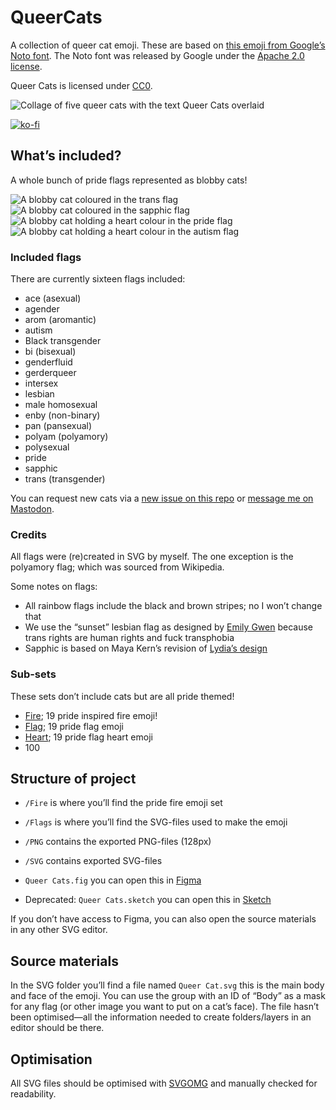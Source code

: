 # QueerCats

A collection of queer cat emoji. These are based on [this emoji from Google’s Noto font](https://github.com/googlefonts/noto-emoji/blob/bf295c4/svg/emoji_u1f610.svg). The Noto font was released by Google under the [Apache 2.0 license](https://www.apache.org/licenses/LICENSE-2.0).

Queer Cats is licensed under [CC0](https://creativecommons.org/share-your-work/public-domain/cc0/).

![Collage of five queer cats with the text Queer Cats overlaid](https://zoebijl.github.io/QueerCats/meta/Banner.png)

[![ko-fi](https://ko-fi.com/img/githubbutton_sm.svg)](https://ko-fi.com/P5P7GOFCE)

## What’s included?

A whole bunch of pride flags represented as blobby cats!

![A blobby cat coloured in the trans flag](https://zoebijl.github.io/QueerCats/PNG/body/QueerCat_Trans.png)
![A blobby cat coloured in the sapphic flag](https://zoebijl.github.io/QueerCats/PNG/body/QueerCat_Sapphic.png)
![A blobby cat holding a heart colour in the pride flag](https://zoebijl.github.io/QueerCats/PNG/heart/QueerCatHeart_Pride.png)
![A blobby cat holding a heart colour in the autism flag](https://zoebijl.github.io/QueerCats/PNG/heart/QueerCatHeart_Autism.png)

### Included flags

There are currently sixteen flags included:

- ace (asexual)
- agender
- arom (aromantic)
- autism
- Black transgender
- bi (bisexual)
- genderfluid
- gerderqueer
- intersex
- lesbian
- male homosexual
- enby (non-binary)
- pan (pansexual)
- polyam (polyamory)
- polysexual
- pride
- sapphic
- trans (transgender)

You can request new cats via a [new issue on this repo](https://github.com/ZoeBijl/QueerCats/issues/new) or [message me on Mastodon](https://queer.garden/@moiety).

### Credits

All flags were (re)created in SVG by myself. The one exception is the polyamory flag; which was sourced from Wikipedia.

Some notes on flags:

- All rainbow flags include the black and brown stripes; no I won’t change that
- We use the “sunset” lesbian flag as designed by [Emily Gwen](https://www.instagram.com/theemilygwen/) because trans rights are human rights and fuck transphobia
- Sapphic is based on Maya Kern’s revision of [Lydia’s design](https://medium.com/@lydiandragon/a-lesbian-flag-for-everyone-cef397b89459)

### Sub-sets

These sets don’t include cats but are all pride themed!

- [Fire](https://github.com/ZoeBijl/QueerCats/tree/main/Fire); 19 pride inspired fire emoji!
- [Flag](https://github.com/ZoeBijl/QueerCats/tree/main/Flag); 19 pride flag emoji
- [Heart](https://github.com/ZoeBijl/QueerCats/tree/main/heart); 19 pride flag heart emoji
- 100

## Structure of project

- `/Fire` is where you’ll find the pride fire emoji set

- `/Flags` is where you’ll find the SVG-files used to make the emoji

- `/PNG` contains the exported PNG-files (128px)

- `/SVG` contains exported SVG-files

- `Queer Cats.fig` you can open this in [Figma](https://www.figma.com/)

- Deprecated: `Queer Cats.sketch` you can open this in [Sketch](https://www.sketch.com/)

If you don’t have access to Figma, you can also open the source materials in any other SVG editor.

## Source materials

In the SVG folder you’ll find a file named `Queer Cat.svg` this is the main body and face of the emoji. You can use the group with an ID of “Body” as a mask for any flag (or other image you want to put on a cat’s face). The file hasn’t been optimised—all the information needed to create folders/layers in an editor should be there.

## Optimisation

All SVG files should be optimised with [SVGOMG](https://jakearchibald.github.io/svgomg/) and manually checked for readability.

